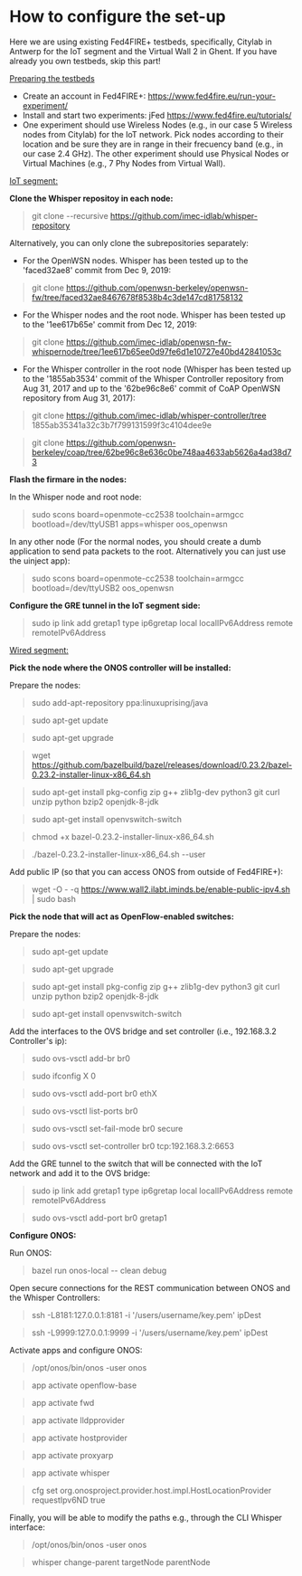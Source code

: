 # How to configure the set-up
Here we are using existing Fed4FIRE+ testbeds, specifically, Citylab in Antwerp for the IoT segment and the Virtual Wall 2 in Ghent. If you have already you own testbeds, skip this part!

<u>Preparing the testbeds</u>

* Create an account in Fed4FIRE+: https://www.fed4fire.eu/run-your-experiment/
* Install and start two experiments: jFed https://www.fed4fire.eu/tutorials/
* One experiment should use Wireless Nodes (e.g., in our case 5 Wireless nodes from Citylab) for the IoT network. Pick nodes according to their location and be sure they are in range in their frecuency band (e.g., in our case 2.4 GHz). The other experiment should use Physical Nodes or Virtual Machines (e.g., 7 Phy Nodes from Virtual Wall).


<u>IoT segment:</u>

**Clone the Whisper repositoy in each node:**

> git clone --recursive https://github.com/imec-idlab/whisper-repository

Alternatively, you can only clone the subrepositories separately:

* For the OpenWSN nodes. Whisper has been tested up to the 'faced32ae8' commit from Dec 9, 2019:

> git clone https://github.com/openwsn-berkeley/openwsn-fw/tree/faced32ae8467678f8538b4c3de147cd81758132

* For the Whisper nodes and the root node. Whisper has been tested up to the '1ee617b65e' commit from Dec 12, 2019:

> git clone https://github.com/imec-idlab/openwsn-fw-whispernode/tree/1ee617b65ee0d97fe6d1e10727e40bd42841053c

* For the Whisper controller in the root node (Whisper has been tested up to the '1855ab3534' commit of the Whisper Controller repository from Aug 31, 2017 and up to the '62be96c8e6' commit of CoAP OpenWSN repository from Aug 31, 2017):

> git clone https://github.com/imec-idlab/whisper-controller/tree 1855ab35341a32c3b7f799131599f3c4104dee9e

> git clone https://github.com/openwsn-berkeley/coap/tree/62be96c8e636c0be748aa4633ab5626a4ad38d73

**Flash the firmare in the nodes:**

In the Whisper node and root node:
> sudo scons board=openmote-cc2538 toolchain=armgcc bootload=/dev/ttyUSB1 apps=whisper oos_openwsn

In any other node (For the normal nodes, you should create a dumb application to send pata packets to the root. Alternatively you can just use the uinject app):
> sudo scons board=openmote-cc2538 toolchain=armgcc bootload=/dev/ttyUSB2 oos_openwsn

**Configure the GRE tunnel in the IoT segment side:**

>sudo ip link add gretap1 type ip6gretap local localIPv6Address remote remoteIPv6Address

<u>Wired segment:</u>

**Pick the node where the ONOS controller will be installed:**

Prepare the nodes:

>sudo add-apt-repository ppa:linuxuprising/java

>sudo apt-get update

>sudo apt-get upgrade

>wget https://github.com/bazelbuild/bazel/releases/download/0.23.2/bazel-0.23.2-installer-linux-x86_64.sh

>sudo apt-get install pkg-config zip g++ zlib1g-dev python3 git curl unzip python  bzip2 openjdk-8-jdk

>sudo apt-get install openvswitch-switch

>chmod +x bazel-0.23.2-installer-linux-x86_64.sh

>./bazel-0.23.2-installer-linux-x86_64.sh --user

Add public IP (so that you can access ONOS from outside of Fed4FIRE+):

> wget -O - -q https://www.wall2.ilabt.iminds.be/enable-public-ipv4.sh | sudo bash

**Pick the node that will act as OpenFlow-enabled switches:**

Prepare the nodes:

>sudo apt-get update

>sudo apt-get upgrade

>sudo apt-get install pkg-config zip g++ zlib1g-dev python3 git curl unzip python bzip2 openjdk-8-jdk

>sudo apt-get install openvswitch-switch

Add the interfaces to the OVS bridge and set controller (i.e., 192.168.3.2 Controller's ip):

>sudo ovs-vsctl add-br br0

>sudo ifconfig X 0

>sudo ovs-vsctl add-port br0 ethX

>sudo ovs-vsctl list-ports br0

>sudo ovs-vsctl set-fail-mode br0 secure

>sudo ovs-vsctl set-controller br0 tcp:192.168.3.2:6653

Add the GRE tunnel to the switch that will be connected with the IoT network and add it to the OVS bridge:

>sudo ip link add gretap1 type ip6gretap local localIPv6Address remote remoteIPv6Address

>sudo ovs-vsctl add-port br0 gretap1

**Configure ONOS:**

Run ONOS:

>bazel run onos-local -- clean debug

Open secure connections for the REST communication between ONOS and the Whisper Controllers:

>ssh -L8181:127.0.0.1:8181 -i '/users/username/key.pem' ipDest

>ssh -L9999:127.0.0.1:9999 -i '/users/username/key.pem' ipDest

Activate apps and configure ONOS:

> /opt/onos/bin/onos -user onos

> app activate openflow-base

> app activate fwd

> app activate lldpprovider

> app activate hostprovider

> app activate proxyarp

> app activate whisper

>cfg set org.onosproject.provider.host.impl.HostLocationProvider requestIpv6ND true

Finally, you will be able to modify the paths e.g., through the CLI Whisper interface:

> /opt/onos/bin/onos -user onos

> whisper change-parent targetNode parentNode

